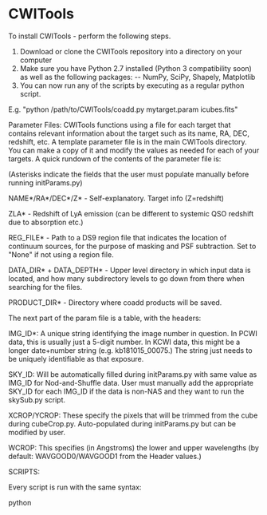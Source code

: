# CWITools 

To install CWITools - perform the following steps.

1. Download or clone the CWITools repository into a directory on your computer
2. Make sure you have Python 2.7 installed (Python 3 compatibility soon) as well as the following packages:
-- NumPy, SciPy, Shapely, Matplotlib
3. You can now run any of the scripts by executing as a regular python script. 

E.g. "python /path/to/CWITools/coadd.py mytarget.param icubes.fits"

Parameter Files:
CWITools functions using a file for each target that contains relevant information about the target such as its name, RA, DEC, redshift, etc. A template parameter file is in the main CWITools directory. You can make a copy of it and modify the values as needed for each of your targets. A quick rundown of the contents of the parameter file is:

(Asterisks indicate the fields that the user must populate manually before running initParams.py)

NAME*/RA*/DEC*/Z* - Self-explanatory. Target info (Z=redshift)

ZLA* - Redshift of LyA emission (can be different to systemic QSO redshift due to absorption etc.)

REG_FILE* - Path to a DS9 region file that indicates the location of continuum sources, for the purpose of masking and PSF subtraction. Set to "None" if not using a region file.

DATA_DIR* + DATA_DEPTH* - Upper level directory in which input data is located, and how many subdirectory levels to go down from there when searching for the files.

PRODUCT_DIR* - Directory where coadd products will be saved.

The next part of the param file is a table, with the headers:

IMG_ID*: A unique string identifying the image number in question. In PCWI data, this is usually just a 5-digit number. In KCWI data, this might be a longer date+number string (e.g. kb181015_00075.) The string just needs to be uniquely identifiable as that exposure.

SKY_ID: Will be automatically filled during initParams.py with same value as IMG_ID for Nod-and-Shuffle data. User must manually add the appropriate SKY_ID for each IMG_ID if the data is non-NAS and they want to run the skySub.py script. 

XCROP/YCROP: These specify the pixels that will be trimmed from the cube during cubeCrop.py. Auto-populated during initParams.py but can be modified by user.

WCROP: This specifies (in Angstroms) the lower and upper wavelengths (by default: WAVGOOD0/WAVGOOD1 from the Header values.) 

SCRIPTS:

Every script is run with the same syntax:

python <script>.py <target.param> <cubeType> [<additional arguments>]
  
<script>.py - self explanatory - the script name!
<target.param> - pointer to the target parameter file you want to use
<cubeType> - the type of input cube you want to work with (including file extension) e.g. "icubes.fits" or "icubes.wc.fits".

initParams.py - Starts with basic parameter file, loads FITS objects and uses headers to populate the rest of the parameters (except SKY_ID for non-N&S data.)

fixWCS.py - Interactive script that uses RA/DEC of the target and sky lines to fix the Header WCS (world coordinate system.) Appends ".wc" to filenames.

cubeCrop.py - Trims bad/unwanted pixels from the input cubes. Appends ".c" to filenames.

coadd.py - Adds the input frames to a single coadd frame by mapping each pixel through two coordinate transformations. Output is saved in PRODUCT_DIR with name of the format NAME+cubeType+.fits

lineCrop.py - Crops the cube in wavelength to a limited velocity window around a particular emission line (e.g. Lyman-alpha.)

psfSub.py - Uses region file to locate and subtract point-sources in the field with a 2D scaling method. Most effective if the cube has been cropped with lineCrop (as the continuum wavelengths used to make the 2D PSF are closer to the emission.)

bkgSub.py - Fits a low-order polynomial to the continuum wavelengths in each spaxel of the cube and 

